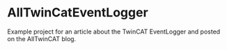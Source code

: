 # AllTwinCatEventLogger
Example project for an article about the TwinCAT EventLogger and posted on the AllTwinCAT blog.
